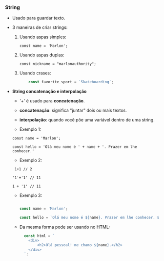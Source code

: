 ### String

-   Usado para guardar texto.
    
-   3 maneiras de criar strings:
    
    1.  Usando aspas simples:
        
        `const name = 'Marlon';`
        
    2.  Usando aspas duplas:
        
        `const nickname = "marlonauthority";`
        
    3.  Usando crases:
        
        ```javascript
         	const favorite_sport = `Skateboarding`;
        
        ```
    
-   **String concatenação e interpolação**
    
    -   '+' é usado para **concatenação**.
    -   **concatenação**: significa "juntar" dois ou mais textos.
    -   **interpolação**: quando você põe uma variável dentro de uma string.

    -   Exemplo 1:
    
    `const name = 'Marlon';`
    
    `const hello = 'Olá meu nome é ' + name + '. Prazer em lhe conhecer.'`
    
    
    -   Exemplo 2:
        
       ` 1+1 // 2`

	 `'1'+'1' // 11 `

	`1 + '1' // 11`

        
    -   Exemplo 3:
         ```javascript

        const name = 'Marlon';

        const hello = `Olá meu nome é ${name}. Prazer em lhe conhecer. Eu tenho ${27+1} de idade.`

        ```
        
    -   Da mesma forma pode ser usando no HTML:
        
        ```javascript
          const html = `
          	<div>
          		<h2>Olá pessoal! me chamo ${name}.</h2>
          	</div>
          `;
        ```